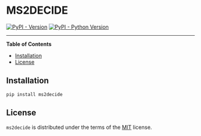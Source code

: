 # MS2DECIDE

[![PyPI - Version](https://img.shields.io/pypi/v/ms2decide.svg)](https://pypi.org/project/ms2decide)
[![PyPI - Python Version](https://img.shields.io/pypi/pyversions/ms2decide.svg)](https://pypi.org/project/ms2decide)

-----

**Table of Contents**

- [Installation](#installation)
- [License](#license)

## Installation

```console
pip install ms2decide
```

## License

`ms2decide` is distributed under the terms of the [MIT](https://spdx.org/licenses/MIT.html) license.
